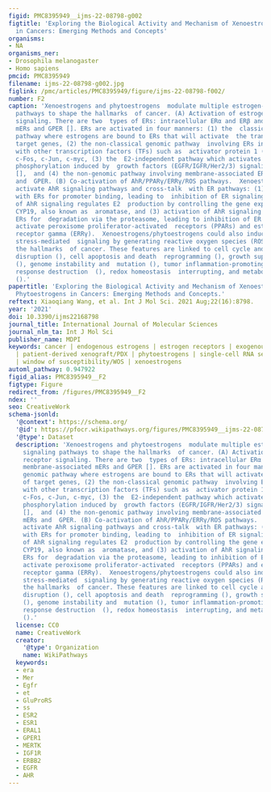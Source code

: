 ```yaml
---
figid: PMC8395949__ijms-22-08798-g002
figtitle: 'Exploring the Biological Activity and Mechanism of Xenoestrogens and Phytoestrogens
  in Cancers: Emerging Methods and Concepts'
organisms:
- NA
organisms_ner:
- Drosophila melanogaster
- Homo sapiens
pmcid: PMC8395949
filename: ijms-22-08798-g002.jpg
figlink: /pmc/articles/PMC8395949/figure/ijms-22-08798-f002/
number: F2
caption: 'Xenoestrogens and phytoestrogens  modulate multiple estrogen-mediated signaling
  pathways to shape the hallmarks  of cancer. (A) Activation of estrogen receptor
  signaling. There are two  types of ERs: intracellular ERα and ERβ and membrane-associated
  mERs and GPER []. ERs are activated in four manners: (1) the  classical genomic
  pathway where estrogens are bound to ERs that will activate  the transcription of
  target genes, (2) the non-classical genomic pathway  involving ERs interactions
  with other transcription factors (TFs) such as  activator protein 1 (AP-1), including
  c-Fos, c-Jun, c-myc, (3) the  E2-independent pathway which activates ERs through
  phosphorylation induced by  growth factors (EGFR/IGFR/Her2/3) signaling cascades
  [],  and (4) the non-genomic pathway involving membrane-associated ERs such as mERs
  and  GPER. (B) Co-activation of AhR/PPARγ/ERRγ/ROS pathways.  Xenoestrogens/phytoestrogens
  activate AhR signaling pathways and cross-talk  with ER pathways: (1) AhR competes
  with ERs for promoter binding, leading to  inhibition of ER signaling, (2) activation
  of AhR signaling regulates E2  production by controlling the gene expression of
  CYP19, also known as  aromatase, and (3) activation of AhR signaling ubiquitinates
  ERs for  degradation via the proteasome, leading to inhibition of ER signaling.  Xenoestrogens/phytoestrogens
  activate peroxisome proliferator-activated  receptors (PPARs) and estrogen-related
  receptor gamma (ERRγ).  Xenoestrogens/phytoestrogens could also induce oxidative
  stress-mediated  signaling by generating reactive oxygen species (ROS). (C) Shaping
  the hallmarks  of cancer. These features are linked to cell cycle and checkpoint
  disruption (), cell apoptosis and death  reprogramming (), growth suppressor evading
  (), genome instability and  mutation (), tumor inflammation-promoting  (), immune
  response destruction  (), redox homeostasis  interrupting, and metabolic rewiring
  ().'
papertitle: 'Exploring the Biological Activity and Mechanism of Xenoestrogens and
  Phytoestrogens in Cancers: Emerging Methods and Concepts.'
reftext: Xiaoqiang Wang, et al. Int J Mol Sci. 2021 Aug;22(16):8798.
year: '2021'
doi: 10.3390/ijms22168798
journal_title: International Journal of Molecular Sciences
journal_nlm_ta: Int J Mol Sci
publisher_name: MDPI
keywords: cancer | endogenous estrogens | estrogen receptors | exogenous estrogens
  | patient-derived xenograft/PDX | phytoestrogens | single-cell RNA sequencing/scRNA-seq
  | window of susceptibility/WOS | xenoestrogens
automl_pathway: 0.947922
figid_alias: PMC8395949__F2
figtype: Figure
redirect_from: /figures/PMC8395949__F2
ndex: ''
seo: CreativeWork
schema-jsonld:
  '@context': https://schema.org/
  '@id': https://pfocr.wikipathways.org/figures/PMC8395949__ijms-22-08798-g002.html
  '@type': Dataset
  description: 'Xenoestrogens and phytoestrogens  modulate multiple estrogen-mediated
    signaling pathways to shape the hallmarks  of cancer. (A) Activation of estrogen
    receptor signaling. There are two  types of ERs: intracellular ERα and ERβ and
    membrane-associated mERs and GPER []. ERs are activated in four manners: (1) the  classical
    genomic pathway where estrogens are bound to ERs that will activate  the transcription
    of target genes, (2) the non-classical genomic pathway  involving ERs interactions
    with other transcription factors (TFs) such as  activator protein 1 (AP-1), including
    c-Fos, c-Jun, c-myc, (3) the  E2-independent pathway which activates ERs through
    phosphorylation induced by  growth factors (EGFR/IGFR/Her2/3) signaling cascades
    [],  and (4) the non-genomic pathway involving membrane-associated ERs such as
    mERs and  GPER. (B) Co-activation of AhR/PPARγ/ERRγ/ROS pathways.  Xenoestrogens/phytoestrogens
    activate AhR signaling pathways and cross-talk  with ER pathways: (1) AhR competes
    with ERs for promoter binding, leading to  inhibition of ER signaling, (2) activation
    of AhR signaling regulates E2  production by controlling the gene expression of
    CYP19, also known as  aromatase, and (3) activation of AhR signaling ubiquitinates
    ERs for  degradation via the proteasome, leading to inhibition of ER signaling.  Xenoestrogens/phytoestrogens
    activate peroxisome proliferator-activated  receptors (PPARs) and estrogen-related
    receptor gamma (ERRγ).  Xenoestrogens/phytoestrogens could also induce oxidative
    stress-mediated  signaling by generating reactive oxygen species (ROS). (C) Shaping
    the hallmarks  of cancer. These features are linked to cell cycle and checkpoint
    disruption (), cell apoptosis and death  reprogramming (), growth suppressor evading
    (), genome instability and  mutation (), tumor inflammation-promoting  (), immune
    response destruction  (), redox homeostasis  interrupting, and metabolic rewiring
    ().'
  license: CC0
  name: CreativeWork
  creator:
    '@type': Organization
    name: WikiPathways
  keywords:
  - era
  - Mer
  - Egfr
  - et
  - GluProRS
  - ss
  - ESR2
  - ESR1
  - ERAL1
  - GPER1
  - MERTK
  - IGF1R
  - ERBB2
  - EGFR
  - AHR
---
```

